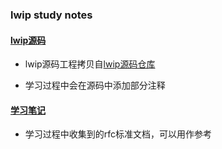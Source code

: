 ### lwip study notes

#### [lwip源码](./project)

- lwip源码工程拷贝自[lwip源码仓库](http://download.savannah.gnu.org/releases/lwip/)

- 学习过程中会在源码中添加部分注释

#### [学习笔记](./notes)

- 学习过程中收集到的rfc标准文档，可以用作参考
